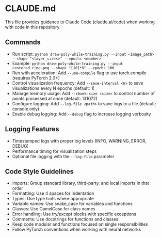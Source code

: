 # CLAUDE.md

This file provides guidance to Claude Code (claude.ai/code) when working with code in this repository.

## Commands
- Run script: `python draw-poly-while-training.py --input <image_path> --shape "<layer_sizes>" --epochs <number>`
- Example: `python draw-poly-while-training.py --input centered_ring.png --shape "[10]*8" --epochs 100`
- Run with acceleration: Add `--use-compile` flag to use torch.compile (requires PyTorch 2.0+)
- Control visualization frequency: Add `--save-interval <N>` to save visualizations every N epochs (default: 1)
- Manage memory usage: Add `--chunk-size <size>` to control number of points processed at once (default: 131072)
- Configure logging: Add `--log-file <path>` to save logs to a file (default: console only)
- Enable debug logging: Add `--debug` flag to increase logging verbosity

## Logging Features
- Timestamped logs with proper log levels (INFO, WARNING, ERROR, DEBUG)
- Performance timing for visualization steps
- Optional file logging with the `--log-file` parameter

## Code Style Guidelines
- Imports: Group standard library, third-party, and local imports in that order
- Formatting: Use 4 spaces for indentation
- Types: Use type hints where appropriate
- Variable names: Use snake_case for variables and functions
- Classes: Use CamelCase for class names
- Error handling: Use try/except blocks with specific exceptions
- Comments: Use docstrings for functions and classes
- Keep code modular and functions focused on single responsibilities
- Follow PyTorch conventions when working with neural networks